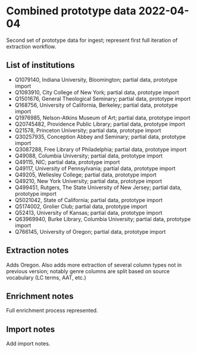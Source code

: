 # Combined prototype data 2022-04-04

Second set of prototype data for ingest; represent first full iteration of
extraction workflow.

## List of institutions

- Q1079140, Indiana University, Bloomington; partial data, prototype import
- Q1093910, City College of New York; partial data, prototype import
- Q1501676, General Theological Seminary; partial data, prototype import
- Q168756, University of California, Berkeley; partial data, prototype import
- Q1976985, Nelson-Atkins Museum of Art; partial data, prototype import
- Q20745482, Providence Public Library; partial data, prototype import
- Q21578, Princeton University; partial data, prototype import
- Q30257935, Conception Abbey and Seminary; partial data, prototype import
- Q3087288, Free Library of Philadelphia; partial data, prototype import
- Q49088, Columbia University; partial data, prototype import
- Q49115, NIC; partial data, prototype import
- Q49117, University of Pennsylvania; partial data, prototype import
- Q49205, Wellesley College; partial data, prototype import
- Q49210, New York University; partial data, prototype import
- Q499451, Rutgers, The State University of New Jersey; partial data, prototype import
- Q5021042, State of California; partial data, prototype import
- Q5174002, Grolier Club; partial data, prototype import
- Q52413, University of Kansas; partial data, prototype import
- Q63969940, Burke Library, Columbia University; partial data, prototype import
- Q766145, University of Oregon; partial data, prototype import

## Extraction notes

Adds Oregon. Also adds more extraction of several column types not in previous 
version; notably genre columns are split based on source vocabulary (LC terms, 
AAT, etc.)

## Enrichment notes

Full enrichment process represented. 

## Import notes

Add import notes.